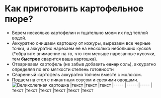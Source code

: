 # Как приготовить картофельное пюре?
* Берем несколько картофелин и тщательно моем их под теплой водой.
* Аккуратно очищаем картошку от кожуры, вырезаем все черные точки, и аккуратно нарезаем её на несколько небольших кусков (*обратите внимаение на то, что тем меньше нарезанные кусочки, тем **быстрее** сварится ваша картошка).
* Отвариваем картофель (не забыв добавить ~~сахар~~ соль), аккуратно определяя по его мягкости степень готовности
* Сваренный картофель аккуратно толчем вместе с молоком.
* Подаем на стол с пикантным соусом и свежими овощами.
![Великолепная картошка](https://avatars.mds.yandex.net/get-pdb/231404/bb8a30e6-6ca8-44eb-85f0-3ae16f736b6e/s1200?webp=false)
|текст |текст |текст
|----- |------|-----
|текст |текст |текст
|текст |текст |текст
